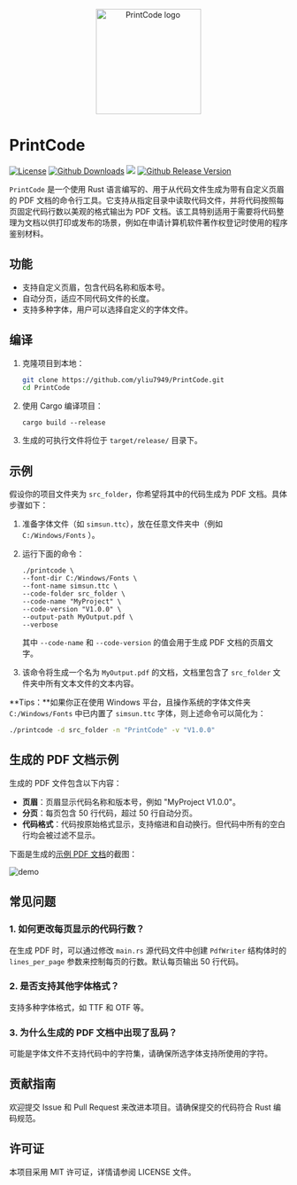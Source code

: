 <p align="center">
  <img width="190" src="https://raw.githubusercontent.com/yliu7949/PrintCode/master/logo.svg" style="text-align: center;" alt="PrintCode logo">
</p>


# PrintCode

[![License](https://img.shields.io/github/license/yliu7949/PrintCode.svg)](https://github.com/yliu7949/PrintCode/blob/main/LICENSE)
[![Github Downloads](https://img.shields.io/github/downloads/yliu7949/PrintCode/total.svg)](http://gra.caldis.me/?url=https://github.com/yliu7949/PrintCode)
<a title="Hits" target="_blank" href="https://github.com/yliu7949/PrintCode"><img src="https://hits.b3log.org/yliu7949/PrintCode.svg"></a>
[![Github Release Version](https://img.shields.io/github/v/release/yliu7949/PrintCode?color=green&include_prereleases)](https://github.com/yliu7949/PrintCode/releases/latest)

`PrintCode` 是一个使用 Rust 语言编写的、用于从代码文件生成为带有自定义页眉的 PDF 文档的命令行工具。它支持从指定目录中读取代码文件，并将代码按照每页固定代码行数以美观的格式输出为 PDF 文档。该工具特别适用于需要将代码整理为文档以供打印或发布的场景，例如在申请计算机软件著作权登记时使用的程序鉴别材料。

## 功能

- 支持自定义页眉，包含代码名称和版本号。
- 自动分页，适应不同代码文件的长度。
- 支持多种字体，用户可以选择自定义的字体文件。

## 编译

1. 克隆项目到本地：
   ```bash
   git clone https://github.com/yliu7949/PrintCode.git
   cd PrintCode

2. 使用 Cargo 编译项目：

   ```
   cargo build --release
   ```
   
3. 生成的可执行文件将位于 `target/release/` 目录下。

## 示例

假设你的项目文件夹为 `src_folder`，你希望将其中的代码生成为 PDF 文档。具体步骤如下：

1. 准备字体文件（如 `simsun.ttc`），放在任意文件夹中（例如 `C:/Windows/Fonts` ）。

2. 运行下面的命令：

   ```
   ./printcode \
   --font-dir C:/Windows/Fonts \
   --font-name simsun.ttc \
   --code-folder src_folder \
   --code-name "MyProject" \
   --code-version "V1.0.0" \
   --output-path MyOutput.pdf \
   --verbose
   ```

   其中 `--code-name` 和 `--code-version` 的值会用于生成 PDF 文档的页眉文字。

3. 该命令将生成一个名为 `MyOutput.pdf` 的文档，文档里包含了 `src_folder` 文件夹中所有文本文件的文本内容。

**Tips：**如果你正在使用 Windows 平台，且操作系统的字体文件夹 `C:/Windows/Fonts` 中已内置了 `simsun.ttc` 字体，则上述命令可以简化为：

```bash
./printcode -d src_folder -n "PrintCode" -v "V1.0.0"
```

## 生成的 PDF 文档示例

生成的 PDF 文件包含以下内容：

- **页眉**：页眉显示代码名称和版本号，例如 "MyProject V1.0.0"。
- **分页**：每页包含 50 行代码，超过 50 行自动分页。
- **代码格式**：代码按原始格式显示，支持缩进和自动换行。但代码中所有的空白行均会被过滤不显示。

下面是生成的[示例 PDF 文档](https://github.com/yliu7949/PrintCode/blob/master/demo.pdf)的截图：

![demo](https://raw.githubusercontent.com/yliu7949/PrintCode/master/demo.svg)

## 常见问题

### 1. 如何更改每页显示的代码行数？

在生成 PDF 时，可以通过修改 `main.rs` 源代码文件中创建 `PdfWriter` 结构体时的 `lines_per_page` 参数来控制每页的行数。默认每页输出 50 行代码。

### 2. 是否支持其他字体格式？

支持多种字体格式，如 TTF 和 OTF 等。

### 3. 为什么生成的 PDF 文档中出现了乱码？

可能是字体文件不支持代码中的字符集，请确保所选字体支持所使用的字符。

## 贡献指南

欢迎提交 Issue 和 Pull Request 来改进本项目。请确保提交的代码符合 Rust 编码规范。

## 许可证

本项目采用 MIT 许可证，详情请参阅 LICENSE 文件。

 
